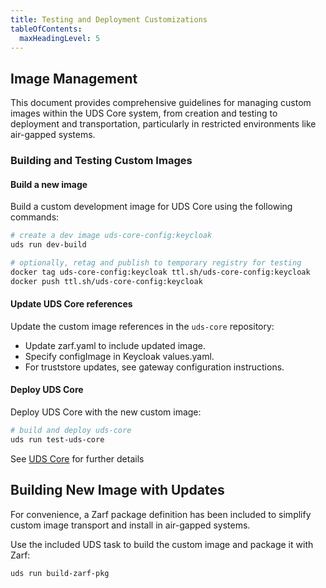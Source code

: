 ```yaml
---
title: Testing and Deployment Customizations
tableOfContents:
  maxHeadingLevel: 5
---
```


## Image Management

This document provides comprehensive guidelines for managing custom images within the UDS Core system, from creation and testing to deployment and transportation, particularly in restricted environments like air-gapped systems.

### Building and Testing Custom Images

#### Build a new image

Build a custom development image for UDS Core using the following commands:

```bash
# create a dev image uds-core-config:keycloak
uds run dev-build

# optionally, retag and publish to temporary registry for testing
docker tag uds-core-config:keycloak ttl.sh/uds-core-config:keycloak
docker push ttl.sh/uds-core-config:keycloak
```

#### Update UDS Core references

Update the custom image references in the `uds-core` repository:

* Update zarf.yaml to include updated image.
* Specify configImage in Keycloak values.yaml.
* For truststore updates, see gateway configuration instructions.

#### Deploy UDS Core

Deploy UDS Core with the new custom image:

```bash
# build and deploy uds-core
uds run test-uds-core
```

See [UDS Core](https://github.com/defenseunicorns/uds-core/blob/main/README.md) for further details

## Building New Image with Updates

For convenience, a Zarf package definition has been included to simplify custom image transport and install in air-gapped systems.

Use the included UDS task to build the custom image and package it with Zarf:

```bash
uds run build-zarf-pkg
```
